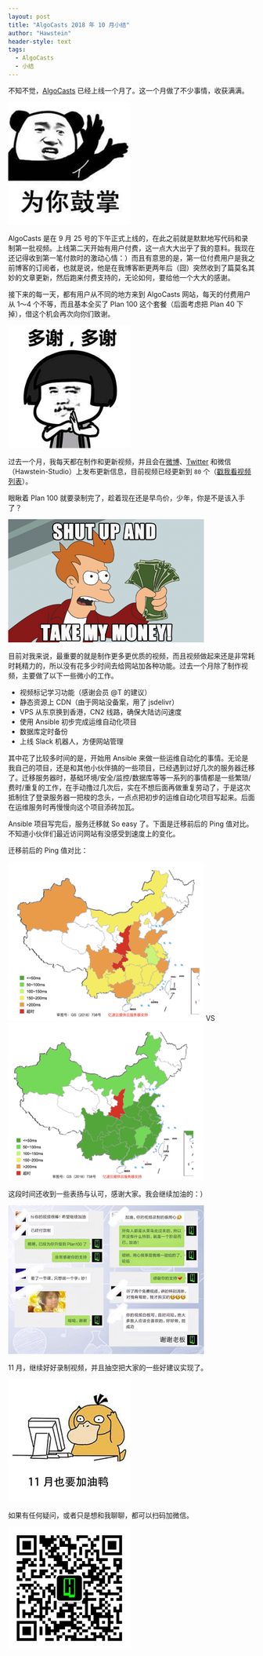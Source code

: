 ```yaml
---
layout: post
title: "AlgoCasts 2018 年 10 月小结"
author: "Hawstein"
header-style: text
tags:
  - AlgoCasts
  - 小结
---
```


不知不觉，[AlgoCasts](https://algocasts.io) 已经上线一个月了。这一个月做了不少事情，收获满满。

<img width="250px" src="/img/2018/11/6/applaud.jpg" />

AlgoCasts 是在 9 月 25 号的下午正式上线的，在此之前就是默默地写代码和录制第一批视频。上线第二天开始有用户付费，这一点大大出乎了我的意料。我现在还记得收到第一笔付款时的激动心情：）而且有意思的是，第一位付费用户是我之前博客的订阅者，也就是说，他是在我博客断更两年后（囧）突然收到了篇莫名其妙的文章更新，然后跑来付费支持的，无论如何，要给他一个大大的感谢。

接下来的每一天，都有用户从不同的地方来到 AlgoCasts 网站，每天的付费用户从 1～4 个不等，而且基本全买了 Plan 100 这个套餐（后面考虑把 Plan 40 下掉），借这个机会再次向你们致谢。

<img width="250px" src="/img/2018/11/6/thanks.jpg" />

过去一个月，我每天都在制作和更新视频，并且会在[微博](https://weibo.com/hawsteinstudio)、[Twitter](https://twitter.com/hawsteinstudio) 和微信（Hawstein-Studio）上发布更新信息，目前视频已经更新到 `80` 个（[戳我看视频列表](https://algocasts.io/episodes)）。

眼瞅着 Plan 100 就要录制完了，趁着现在还是早鸟价，少年，你是不是该入手了？

<img width="400px" src="/img/2018/11/6/shutup.jpg" />

目前对我来说，最重要的就是制作更多更优质的视频，而且视频做起来还是非常耗时耗精力的，所以没有花多少时间去给网站加各种功能。过去一个月除了制作视频，主要做了以下一些微小的工作。

* 视频标记学习功能（感谢会员 @T 的建议）
* 静态资源上 CDN（由于网站没备案，用了 jsdelivr）
* VPS 从东京换到香港，CN2 线路，确保大陆访问速度
* 使用 Ansible 初步完成运维自动化项目
* 数据库定时备份
* 上线 Slack 机器人，方便网站管理

其中花了比较多时间的是，开始用 Ansible 来做一些运维自动化的事情。无论是我自己的项目，还是和其他小伙伴搞的一些项目，已经遇到过好几次的服务器迁移了。迁移服务器时，基础环境/安全/监控/数据库等等一系列的事情都是一些繁琐/费时/重复的工作，在手动撸过几次后，实在不想后面再做重复劳动了，于是这次抵制住了登录服务器一把梭的念头，一点点把初步的运维自动化项目写起来。后面在运维服务时再慢慢向这个项目添砖加瓦。

Ansible 项目写完后，服务迁移就 So easy 了。下面是迁移前后的 Ping 值对比。不知道小伙伴们最近访问网站有没感受到速度上的变化。

迁移前后的 Ping 值对比：

<img width="400px" src="/img/2018/11/6/ping-linode.png" />    VS
<img width="400px" src="/img/2018/11/6/ping-ufo.png" />

这段时间还收到一些表扬与认可，感谢大家。我会继续加油的：）

<img width="400px" src="/img/2018/11/6/praise.png" />

11 月，继续好好录制视频，并且抽空把大家的一些好建议实现了。

<img width="250px" src="/img/2018/11/6/duck.jpg" />

如果有任何疑问，或者只是想和我聊聊，都可以扫码加微信。

<img width="250px" src="/img/2018/11/6/hawstein-studio-wechat.jpeg" />
